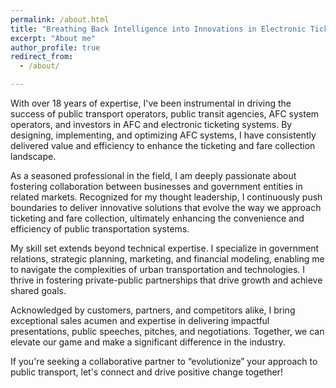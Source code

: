 ```yaml
---
permalink: /about.html
title: "Breathing Back Intelligence into Innovations in Electronic Ticketing for Public Transport"
excerpt: "About me"
author_profile: true
redirect_from: 
  - /about/

---
```


With over 18 years of expertise, I've been instrumental in driving the success of public transport operators, public transit agencies, AFC system operators, and investors in AFC and electronic ticketing systems. By designing, implementing, and optimizing AFC systems, I have consistently delivered value and efficiency to enhance the ticketing and fare collection landscape.

As a seasoned professional in the field, I am deeply passionate about fostering collaboration between businesses and government entities in related markets. Recognized for my thought leadership, I continuously push boundaries to deliver innovative solutions that evolve the way we approach ticketing and fare collection, ultimately enhancing the convenience and efficiency of public transportation systems.

My skill set extends beyond technical expertise. I specialize in government relations, strategic planning, marketing, and financial modeling, enabling me to navigate the complexities of urban transportation and technologies. I thrive in fostering private-public partnerships that drive growth and achieve shared goals.

Acknowledged by customers, partners, and competitors alike, I bring exceptional sales acumen and expertise in delivering impactful presentations, public speeches, pitches, and negotiations. Together, we can elevate our game and make a significant difference in the industry.

If you're seeking a collaborative partner to “evolutionize” your approach to public transport, let's connect and drive positive change together!
